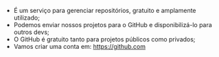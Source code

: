 * É um serviço para gerenciar repositórios, gratuito e amplamente utilizado;
* Podemos enviar nossos projetos para o GitHub e disponibilizá-lo para outros devs;
* O GitHub é gratuito tanto para projetos públicos como privados;
* Vamos criar uma conta em: https://github.com